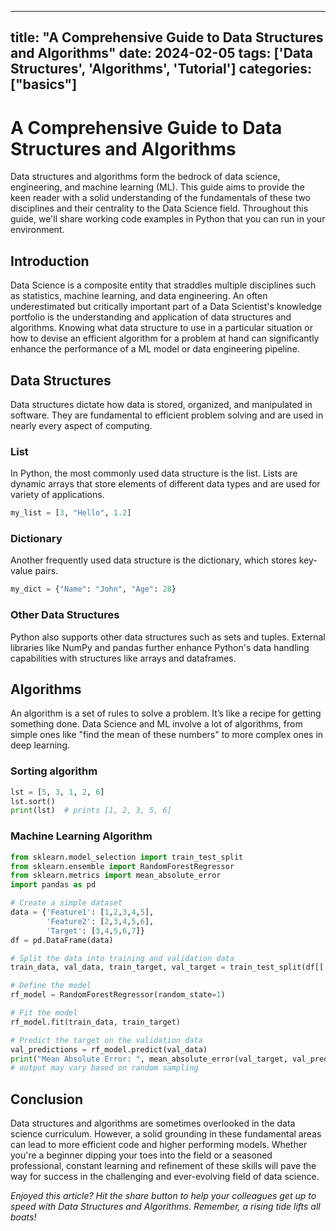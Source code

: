 
---
title: "A Comprehensive Guide to Data Structures and Algorithms"
date: 2024-02-05
tags: ['Data Structures', 'Algorithms', 'Tutorial']
categories: ["basics"]
---


# A Comprehensive Guide to Data Structures and Algorithms

Data structures and algorithms form the bedrock of data science, engineering, and machine learning (ML). This guide aims to provide the keen reader with a solid understanding of the fundamentals of these two disciplines and their centrality to the Data Science field. Throughout this guide, we'll share working code examples in Python that you can run in your environment.

## Introduction

Data Science is a composite entity that straddles multiple disciplines such as statistics, machine learning, and data engineering. An often underestimated but critically important part of a Data Scientist's knowledge portfolio is the understanding and application of data structures and algorithms. Knowing what data structure to use in a particular situation or how to devise an efficient algorithm for a problem at hand can significantly enhance the performance of a ML model or data engineering pipeline.

## Data Structures

Data structures dictate how data is stored, organized, and manipulated in software. They are fundamental to efficient problem solving and are used in nearly every aspect of computing. 

### List
In Python, the most commonly used data structure is the list. Lists are dynamic arrays that store elements of different data types and are used for variety of applications. 

```python
my_list = [3, "Hello", 1.2]
```
### Dictionary
Another frequently used data structure is the dictionary, which stores key-value pairs. 

```python
my_dict = {"Name": "John", "Age": 28}
```
### Other Data Structures
Python also supports other data structures such as sets and tuples. External libraries like NumPy and pandas further enhance Python's data handling capabilities with structures like arrays and dataframes. 

## Algorithms

An algorithm is a set of rules to solve a problem. It’s like a recipe for getting something done. Data Science and ML involve a lot of algorithms, from simple ones like "find the mean of these numbers" to more complex ones in deep learning.

### Sorting algorithm 
```python
lst = [5, 3, 1, 2, 6]
lst.sort()
print(lst)  # prints [1, 2, 3, 5, 6]
```
### Machine Learning Algorithm
```python
from sklearn.model_selection import train_test_split
from sklearn.ensemble import RandomForestRegressor
from sklearn.metrics import mean_absolute_error
import pandas as pd

# Create a simple dataset
data = {'Feature1': [1,2,3,4,5],
        'Feature2': [2,3,4,5,6],
        'Target': [3,4,5,6,7]}
df = pd.DataFrame(data)

# Split the data into training and validation data
train_data, val_data, train_target, val_target = train_test_split(df[['Feature1', 'Feature2']], df['Target'], random_state=0)

# Define the model
rf_model = RandomForestRegressor(random_state=1) 

# Fit the model
rf_model.fit(train_data, train_target)

# Predict the target on the validation data
val_predictions = rf_model.predict(val_data)
print("Mean Absolute Error: ", mean_absolute_error(val_target, val_predictions))  
# output may vary based on random sampling
```
## Conclusion

Data structures and algorithms are sometimes overlooked in the data science curriculum. However, a solid grounding in these fundamental areas can lead to more efficient code and higher performing models. Whether you're a beginner dipping your toes into the field or a seasoned professional, constant learning and refinement of these skills will pave the way for success in the challenging and ever-evolving field of data science.

*Enjoyed this article? Hit the share button to help your colleagues get up to speed with Data Structures and Algorithms. Remember, a rising tide lifts all boats!*
